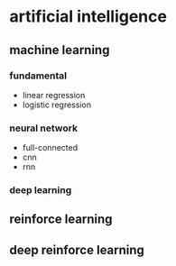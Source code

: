 # artificial intelligence

## machine learning

### fundamental
* linear regression
* logistic regression

### neural network
* full-connected
* cnn
* rnn

### deep learning

## reinforce learning

## deep reinforce learning
